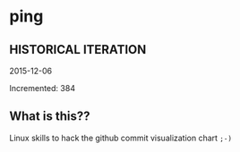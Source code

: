 # ping

## HISTORICAL ITERATION
2015-12-06

Incremented: 384

## What is this?? 
Linux skills to hack the github commit visualization chart `;-)`
